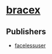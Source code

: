 # [bracex](https://pypi.org/project/bracex)



## Publishers
- [facelessuser](https://pypi.org/user/facelessuser)

